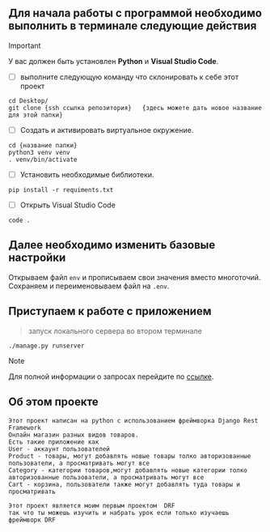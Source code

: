 ## Для начала работы с программой необходимо выполнить в терминале следующие действия

> [!IMPORTANT]
> У вас должен быть установлен **Python** и **Visual Studio Code**.

- [ ]  выполните следующую команду что склонировать к себе этот проект


```
cd Desktop/
git clone {ssh ссылка репозитория}   {здесь можете дать новое название для этой папки}

```

- [ ] Создать и активировать виртуальное окружение.

```
cd {название папки}
python3 venv venv
. venv/bin/activate
```

- [ ] Установить необходимые библиотеки.

```
pip install -r requiments.txt
```

- [ ] Открыть Visual Studio Code

```
code .
```

## Далее необходимо изменить базовые настройки

Открываем файл ```env``` и прописываем свои значения вместо многоточий.
Сохраняем и переименовываем файл на ```.env```.

## Приступаем к работе с приложением

>запуск локального сервера во втором терминале

```
./manage.py runserver
```


> [!NOTE]
> Для полной информации о запросах перейдите по [ссылке](http://localhost:8000/swagger/).

## Об этом проекте

```
Этот проект написан на python с использованием фреймворка Django Rest Framework
Онлайн магазин разных видов товаров.
Есть такие приложение как 
User - аккаунт пользователей
Product - товары, могут добавлять новые товары толко авторизованные пользователи, а просматривать могут все 
Category - категории товаров,могут добавлять новые категории толко авторизованные пользователи, а просматривать могут все
Cart - корзина, пользователи также могут добавлять туда товары и просматривать 

Этот проект является моим первым проектом  DRF
так что ты можешь изучить и набрать урок если только изучаешь фреймворк DRF
```